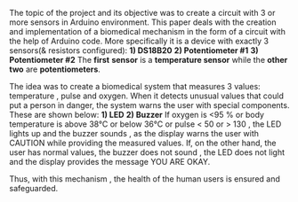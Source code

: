 

The topic of the project and its objective was to create a circuit with 3 or more sensors in Arduino environment. This paper deals with the creation and implementation of a biomedical mechanism in the form of a circuit with the help of Arduino code. More specifically it is a device with exactly 3 sensors(& resistors configured): 
	**1) DS18B20**
	**2) Potentiometer #1**
	**3) Potentiometer #2**
      The **first** **sensor** is a **temperature sensor** while the **other** **two** are **potentiometers**.

The idea was to create a biomedical system that measures 3 values: temperature , pulse and oxygen. When it detects unusual values that could put a person in danger, the system warns the user with special components. These are shown below:
**1) LED**
**2) Buzzer**
If oxygen is <95 % or body temperature is above 38°C or below 36°C or pulse < 50 or > 130 , the LED lights up and the buzzer sounds , as the display warns the user with CAUTION while providing the measured values. If, on the other hand, the user has normal values, the buzzer does not sound , the LED does not light and the display provides the message YOU ARE OKAY.

Thus, with this mechanism , the health of the human users is ensured and safeguarded.
